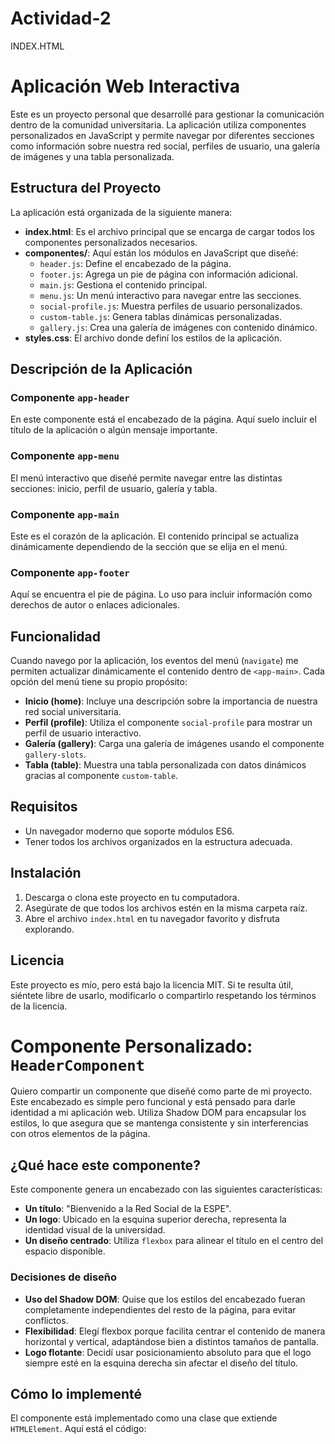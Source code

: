 # Actividad-2

INDEX.HTML
# Aplicación Web Interactiva

Este es un proyecto personal que desarrollé para gestionar la comunicación dentro de la comunidad universitaria. La aplicación utiliza componentes personalizados en JavaScript y permite navegar por diferentes secciones como información sobre nuestra red social, perfiles de usuario, una galería de imágenes y una tabla personalizada.

## Estructura del Proyecto

La aplicación está organizada de la siguiente manera:

- **index.html**: Es el archivo principal que se encarga de cargar todos los componentes personalizados necesarios.
- **componentes/**: Aquí están los módulos en JavaScript que diseñé:
  - `header.js`: Define el encabezado de la página.
  - `footer.js`: Agrega un pie de página con información adicional.
  - `main.js`: Gestiona el contenido principal.
  - `menu.js`: Un menú interactivo para navegar entre las secciones.
  - `social-profile.js`: Muestra perfiles de usuario personalizados.
  - `custom-table.js`: Genera tablas dinámicas personalizadas.
  - `gallery.js`: Crea una galería de imágenes con contenido dinámico.
- **styles.css**: El archivo donde definí los estilos de la aplicación.

## Descripción de la Aplicación

### Componente `app-header`
En este componente está el encabezado de la página. Aquí suelo incluir el título de la aplicación o algún mensaje importante.

### Componente `app-menu`
El menú interactivo que diseñé permite navegar entre las distintas secciones: inicio, perfil de usuario, galería y tabla.

### Componente `app-main`
Este es el corazón de la aplicación. El contenido principal se actualiza dinámicamente dependiendo de la sección que se elija en el menú.

### Componente `app-footer`
Aquí se encuentra el pie de página. Lo uso para incluir información como derechos de autor o enlaces adicionales.

## Funcionalidad

Cuando navego por la aplicación, los eventos del menú (`navigate`) me permiten actualizar dinámicamente el contenido dentro de `<app-main>`. Cada opción del menú tiene su propio propósito:

- **Inicio (home)**: Incluye una descripción sobre la importancia de nuestra red social universitaria.
- **Perfil (profile)**: Utiliza el componente `social-profile` para mostrar un perfil de usuario interactivo.
- **Galería (gallery)**: Carga una galería de imágenes usando el componente `gallery-slots`.
- **Tabla (table)**: Muestra una tabla personalizada con datos dinámicos gracias al componente `custom-table`.

## Requisitos

- Un navegador moderno que soporte módulos ES6.
- Tener todos los archivos organizados en la estructura adecuada.

## Instalación

1. Descarga o clona este proyecto en tu computadora.
2. Asegúrate de que todos los archivos estén en la misma carpeta raíz.
3. Abre el archivo `index.html` en tu navegador favorito y disfruta explorando.

## Licencia

Este proyecto es mío, pero está bajo la licencia MIT. Si te resulta útil, siéntete libre de usarlo, modificarlo o compartirlo respetando los términos de la licencia.


# Componente Personalizado: `HeaderComponent`

Quiero compartir un componente que diseñé como parte de mi proyecto. Este encabezado es simple pero funcional y está pensado para darle identidad a mi aplicación web. Utiliza Shadow DOM para encapsular los estilos, lo que asegura que se mantenga consistente y sin interferencias con otros elementos de la página.

## ¿Qué hace este componente?

Este componente genera un encabezado con las siguientes características:

- **Un título**: "Bienvenido a la Red Social de la ESPE".
- **Un logo**: Ubicado en la esquina superior derecha, representa la identidad visual de la universidad.
- **Un diseño centrado**: Utiliza `flexbox` para alinear el título en el centro del espacio disponible.

### Decisiones de diseño

- **Uso del Shadow DOM**: Quise que los estilos del encabezado fueran completamente independientes del resto de la página, para evitar conflictos.
- **Flexibilidad**: Elegí flexbox porque facilita centrar el contenido de manera horizontal y vertical, adaptándose bien a distintos tamaños de pantalla.
- **Logo flotante**: Decidí usar posicionamiento absoluto para que el logo siempre esté en la esquina derecha sin afectar el diseño del título.

## Cómo lo implementé

El componente está implementado como una clase que extiende `HTMLElement`. Aquí está el código:


